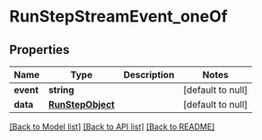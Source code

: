 # RunStepStreamEvent_oneOf

## Properties
Name | Type | Description | Notes
------------ | ------------- | ------------- | -------------
**event** | **string** |  | [default to null]
**data** | [**RunStepObject**](RunStepObject.md) |  | [default to null]

[[Back to Model list]](../README.md#documentation-for-models) [[Back to API list]](../README.md#documentation-for-api-endpoints) [[Back to README]](../README.md)


